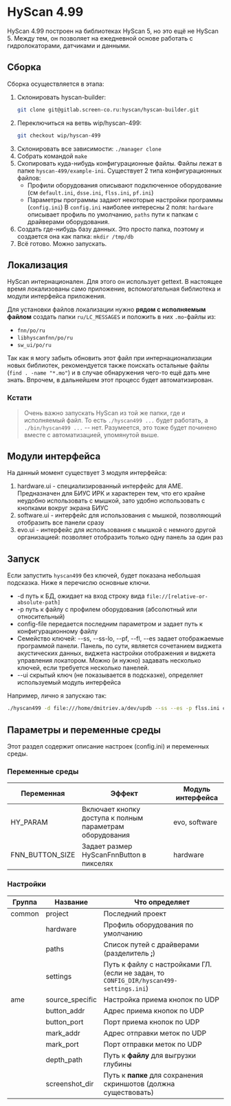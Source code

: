 # HyScan 4.99 #

HyScan 4.99 построен на библиотеках HyScan 5, но это ещё не HyScan 5.
Между тем, он позволяет на ежедневной основе работать с гидролокаторами,
датчиками и данными.

## Сборка ##

Сборка осуществляется в этапа:
 1. Склонировать hyscan-builder:
    ```bash
    git clone git@gitlab.screen-co.ru:hyscan/hyscan-builder.git
    ```
 2. Переключиться на ветвь wip/hyscan-499:
    ```bash
    git checkout wip/hyscan-499
    ```
 3. Склонировать все зависимости: `./manager clone`
 4. Собрать командой `make`
 5. Скопировать куда-нибудь конфигурационные файлы. Файлы лежат в папке
    `hyscan-499/example-ini`. Существует 2 типа конфигурационных файлов:
    - Профили оборудования описывают подключенное оборудование
      (см `default.ini`,  `dsse.ini`,  `flss.ini`,  `pf.ini`)
    - Параметры программы задают некоторые настройки программы (`config.ini`)
      В `config.ini` наиболее интересны 2 поля: `hardware` описывает профиль
      по умолчанию, `paths` пути к папкам с драйверами оборудования.
 6. Создать где-нибудь базу данных. Это просто папка, поэтому и создается она
    как папка: `mkdir /tmp/db`
 7. Всё готово. Можно запускать.

## Локализация ##

HyScan интернационален. Для этого он использует gettext. В настоящее время
локализованы само приложение, вспомогательная библиотека и модули интерфейса
приложения.

Для установки файлов локализации нужно **рядом с исполняемым файлом** создать
папки `ru/LC_MESSAGES` и положить в них `.mo`-файлы из:
- `fnn/po/ru`
- `libhyscanfnn/po/ru`
- `sw_ui/po/ru`

Так как я могу забыть обновить этот файл при интернационализации новых
библиотек, рекомендуется также поискать остальные файлы (`find . -name "*.mo"`)
и в случае обнаружения чего-то ещё дать мне знать. Впрочем, в дальнейшем
этот процесс будет автоматизирован.

### Кстати ###
> Очень важно запускать HyScan из той же папки, где и исполняемый файл.
> То есть `./hyscan499 ...` будет работать, а `./bin/hyscan499 ...` -- нет.
> Разумеется, это тоже будет починено вместе с автоматизацией, упомянутой выше.

## Модули интерфейса ##

На данный момент существует 3 модуля интерфейса:
1. hardware.ui - специализированный интерфейс для AME. Предназначен для БИУС ИРК
   и характерен тем, что его крайне неудобно использовать с мышкой, зато удобно
   использовать с кнопками вокруг экрана БИУС
2. software.ui - интерфейс для использования с мышкой, позволяющий отобразить
   все панели сразу
3. evo.ui - интерфейс для использования с мышкой с немного другой организацией:
   позволяет отобразить только одну панель за один раз

## Запуск ##

Если запустить `hyscan499` без ключей, будет показана небольшая подсказка.
Ниже я перечислю основные ключи.
- -d путь к БД, ожидает на вход строку вида `file://[relative-or-absolute-path]`
- -p путь к файлу с профилем оборудования (абсолютный или относительный)
- config-file передается последним параметром и задает путь к конфигурационному 
  файлу
- Семейство ключей: --ss, --ss-lo, --pf, --fl, --es задает отображаемые
  программой панели. Панель, по сути, является сочетанием виджета акустических
  данных, виджета настройки отображения и виджета управления локатором. Можно
  (и нужно) задавать несколько ключей, если требуется несколько панелей.
- --ui скрытый ключ (не показывается в подсказке), определяет используемый 
  модуль интерфейса

Например, лично я запускаю так:
```bash
./hyscan499 -d file:///home/dmitriev.a/dev/updb --ss --es -p flss.ini config.ini
```

## Параметры и переменные среды ##

Этот раздел содержит описание настроек (config.ini) и переменных среды.

### Переменные среды ###

| Переменная      | Эффект                                                   | Модуль интерфейса |
|-----------------|----------------------------------------------------------|-------------------|
| HY_PARAM        | Включает кнопку доступа к полным параметрам оборудования | evo, software     |
| FNN_BUTTON_SIZE | Задает размер HyScanFnnButton в пикселях                 | hardware          |

### Настройки ###

| Группа | Название        | Что определяет                                                   |
|--------|-----------------|------------------------------------------------------------------|
| common | project         | Последний проект                                                 |
|        | hardware        | Профиль оборудования по умолчанию                                |
|        | paths           | Список путей с драйверами (разделитель **;**)                    |
|        | settings        | Путь к файлу с настройками ГЛ. (если не задан, то `CONFIG_DIR/hyscan499-settings.ini`) |
| ame    | source_specific | Настройка приема кнопок по UDP                                   |
|        | button_addr     | Адрес приема кнопок по UDP                                       |
|        | button_port     | Порт приема кнопок по UDP                                        |
|        | mark_addr       | Адрес отправки меток по UDP                                      |
|        | mark_port       | Порт отправки меток по UDP                                       |
|        | depth_path      | Путь к **файлу** для выгрузки глубины                            |
|        | screenshot_dir  | Путь к **папке** для сохранения скриншотов (должна существовать) |
